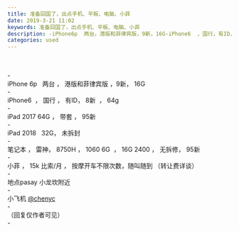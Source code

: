 ```yaml
---
title: 准备回国了，出点手机、平板、电脑、小菲
date: 2019-3-21 11:02
keywords: 准备回国了，出点手机、平板、电脑、小菲
description: -iPhone6p  两台，港版和菲律宾版，9新，16G-iPhone6  ，国行，有ID，8新  ，64g-iPad201764G，带套，95新-iPad2018  32G，未拆封-笔记本，雷神，8750H，10606G  ，16G240
categories: used
---
```

<td class="t_f" id="postmessage_3271710">

<br/>
<br/>
-<br/>
iPhone 6p   两台 ， 港版和菲律宾版 ，9新， 16G <br/>
-<br/>
iPhone6  ， 国行 ， 有ID， 8新  ， 64g<br/>
-<br/>
iPad 2017 64G ， 带套 ， 95新 <br/>
-<br/>
iPad 2018   32G， 未拆封 <br/>
-<br/>
笔记本 ， 雷神， 8750H ， 1060 6G  ， 16G 2400 ， 无拆修， 95新<br/>
-<br/>
小菲 ， 15k 比索/月 ， 按摩开车不限次数，随叫随到 （转让费详谈）<br/>
-<br/>
地点pasay 小龙坎附近 <br/>
-<br/>
小飞机 <a href="http://www.flw.ph/home.php?mod=space&amp;uid=80919" target="_blank">@chenyc</a> <br/>
-<br/>
（回复仅作者可见）<br/>
-<br/>
</td>
